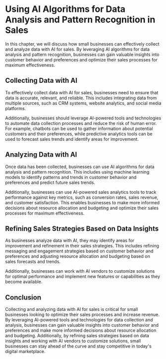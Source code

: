 Using AI Algorithms for Data Analysis and Pattern Recognition in Sales
==================================================================================================================================

In this chapter, we will discuss how small businesses can effectively collect and analyze data with AI for sales. By leveraging AI algorithms for data analysis and pattern recognition, businesses can gain valuable insights into customer behavior and preferences and optimize their sales processes for maximum effectiveness.

Collecting Data with AI
-----------------------

To effectively collect data with AI for sales, businesses need to ensure that data is accurate, relevant, and reliable. This includes integrating data from multiple sources, such as CRM systems, website analytics, and social media platforms.

Additionally, businesses should leverage AI-powered tools and technologies to automate data collection processes and reduce the risk of human error. For example, chatbots can be used to gather information about potential customers and their preferences, while predictive analytics tools can be used to forecast sales trends and identify areas for improvement.

Analyzing Data with AI
----------------------

Once data has been collected, businesses can use AI algorithms for data analysis and pattern recognition. This includes using machine learning models to identify patterns and trends in customer behavior and preferences and predict future sales trends.

Additionally, businesses can use AI-powered sales analytics tools to track performance against key metrics, such as conversion rates, sales revenue, and customer satisfaction. This enables businesses to make more informed decisions about resource allocation and budgeting and optimize their sales processes for maximum effectiveness.

Refining Sales Strategies Based on Data Insights
------------------------------------------------

As businesses analyze data with AI, they may identify areas for improvement and refinement in their sales strategies. This includes refining messaging and engagement strategies based on customer behavior and preferences and adjusting resource allocation and budgeting based on sales forecasts and trends.

Additionally, businesses can work with AI vendors to customize solutions for optimal performance and implement new features or capabilities as they become available.

Conclusion
----------

Collecting and analyzing data with AI for sales is critical for small businesses looking to optimize their sales processes and increase revenue. By leveraging AI-powered tools and technologies for data collection and analysis, businesses can gain valuable insights into customer behavior and preferences and make more informed decisions about resource allocation and budgeting. Additionally, by refining sales strategies based on data insights and working with AI vendors to customize solutions, small businesses can stay ahead of the curve and stay competitive in today's digital marketplace.

